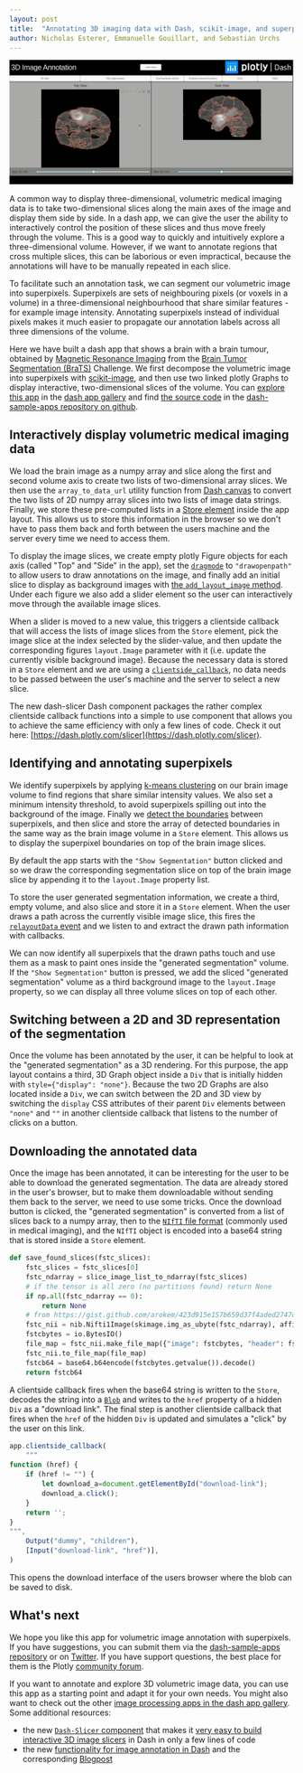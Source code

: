 ```yaml
---
layout: post
title:  "Annotating 3D imaging data with Dash, scikit-image, and superpixels"
author:	Nicholas Esterer, Emmanuelle Gouillart, and Sebastian Urchs
---
```

![short animation showing some functions of a superpixel app](/assets/superpixel_app.gif)

A common way to display three-dimensional, volumetric medical imaging data is to take two-dimensional slices along the main axes of the image and display them side by side. In a dash app, we can give the user the ability to interactively control the position of these slices and thus move freely through the volume. This is a good way to quickly and intuitively explore a three-dimensional volume. However, if we want to annotate regions that cross multiple slices, this can be laborious or even impractical, because the annotations will have to be manually repeated in each slice. 

To facilitate such an annotation task, we can segment our volumetric image into superpixels. Superpixels are sets of neighbouring pixels (or voxels in a volume) in a three-dimensional neighbourhood that share similar features - for example image intensity. Annotating superpixels instead of individual pixels makes it much easier to propagate our annotation labels across all three dimensions of the volume. 

Here we have built a dash app that shows a  brain with a brain tumour, obtained by [Magnetic Resonance Imaging](http://www.scholarpedia.org/article/MRI) from the [Brain Tumor Segmentation (BraTS)](http://braintumorsegmentation.org/) Challenge. We first decompose the volumetric image into superpixels with [scikit-image](https://scikit-image.org/), and then use two linked plotly Graphs to display interactive, two-dimensional slices of the volume. You can [explore this app](https://dash-gallery.plotly.host/dash-3d-image-partitioning/) in the [dash app gallery](https://dash-gallery.plotly.host/Portal/) and find [the source code](https://github.com/plotly/dash-sample-apps/tree/master/apps/dash-3d-image-partitioning) in the [dash-sample-apps repository on github](https://github.com/plotly/dash-sample-apps).


## Interactively display volumetric medical imaging data

We load the brain image as a numpy array and slice along the first and second volume axis to create two lists of two-dimensional array slices. We then use the `array_to_data_url` utility function from [Dash canvas](https://dash.plotly.com/canvas) to convert the two lists of 2D numpy array slices into two lists of image data strings. Finally, we store these pre-computed lists in a [Store element](https://dash.plotly.com/dash-core-components/store) inside the app layout. This allows us to store this information in the browser so we don't have to pass them back and forth between the users machine and the server every time we need to access them.

To display the image slices, we create empty plotly Figure objects for each axis (called "Top" and "Side" in the app), set the [`dragmode`](https://plotly.com/python/reference/layout/#layout-dragmode) to `"drawopenpath"` to allow users to draw annotations on the image, and finally add an initial slice to display as background images with [the `add_layout_image` method](https://plotly.com/python/images/). Under each figure we also add a slider element so the user can interactively move through the available image slices. 

When a slider is moved to a new value, this triggers a clientside callback that will access the lists of image slices from the `Store` element, pick the image slice at the index selected by the slider-value, and then update the corresponding figures `layout.Image` parameter with it (i.e. update the currently visible background image). Because the necessary data is stored in a `Store` element and we are using a [`clientside_callback`](https://dash.plotly.com/clientside-callbacks), no data needs to be passed between the user's machine and the server to select a new slice. 

The new dash-slicer Dash component packages the rather complex clientside callback functions into a simple to use component that allows you to achieve the same efficiency with only a few lines of code. Check it out here: [https://dash.plotly.com/slicer](https://dash.plotly.com/slicer).


## Identifying and annotating superpixels

We identify superpixels by applying [k-means clustering](https://scikit-image.org/docs/dev/api/skimage.segmentation.html#skimage.segmentation.slic) on our brain image volume to find regions  that share similar intensity values. We also set a minimum intensity threshold, to avoid superpixels spilling out into the background of the image. Finally we [detect the boundaries](https://scikit-image.org/docs/dev/api/skimage.segmentation.html#skimage.segmentation.find_boundaries) between superpixels, and then slice and store the array of detected boundaries in the same way as the brain image volume in a `Store` element. This allows us to display the superpixel boundaries on top of the brain image slices. 

By default the app starts with the `"Show Segmentation"` button clicked and so we draw the corresponding segmentation slice on top of the brain image slice by appending it to the `layout.Image` property list. 

To store the user generated segmentation information, we create a third, empty volume, and also slice and store it in a `Store` element. When the user draws a path across the currently visible image slice, this fires the [`relayoutData` event](https://dash.plotly.com/dash-core-components/graph) and we listen to and extract the drawn path information with callbacks. 

We can now identify all superpixels that the drawn paths touch and use them as a mask to paint ones inside the "generated segmentation" volume. If the `"Show Segmentation"` button is pressed, we add the sliced "generated segmentation" volume as a third background image to the `layout.Image` property, so we can display all three volume slices on top of each other.

## Switching between a 2D and 3D representation of the segmentation

Once the volume has been annotated by the user, it can be helpful to look at the "generated segmentation" as a 3D rendering. For this purpose, the app layout contains a third, 3D Graph object inside a `Div` that is initially hidden with `style={"display": "none"}`. Because the two 2D Graphs are also located inside a `Div`, we can switch between the 2D and 3D view by switching  the `display` CSS attributes of their parent `Div` elements between `"none"` and `""` in another clientside callback that listens to the number of clicks on a button.

## Downloading the annotated data

Once the image has been annotated, it can be interesting for the user to be able to download the generated segmentation. The data are already stored in the user's browser, but to make them downloadable without sending them back to the server, we need to use some tricks. Once the download button is clicked, the "generated segmentation" is converted from a list of slices back to a numpy array, then to the [`NIfTI` file format](https://nifti.nimh.nih.gov/) (commonly used in medical imaging), and the `NIfTI` object is encoded into a base64 string that is stored inside a `Store` element.

```python
def save_found_slices(fstc_slices):
    fstc_slices = fstc_slices[0]
    fstc_ndarray = slice_image_list_to_ndarray(fstc_slices)
    # if the tensor is all zero (no partitions found) return None
    if np.all(fstc_ndarray == 0):
        return None
    # from https://gist.github.com/arokem/423d915e157b659d37f4aded2747d2b3
    fstc_nii = nib.Nifti1Image(skimage.img_as_ubyte(fstc_ndarray), affine=None)
    fstcbytes = io.BytesIO()
    file_map = fstc_nii.make_file_map({"image": fstcbytes, "header": fstcbytes})
    fstc_nii.to_file_map(file_map)
    fstcb64 = base64.b64encode(fstcbytes.getvalue()).decode()
    return fstcb64
```

A clientside callback fires when the base64 string is written to the `Store`, decodes the string into a [`Blob`](https://developer.mozilla.org/en-US/docs/Web/API/Blob) and writes to the `href` property of a hidden `Div` as a "download link". The final step is another clientside callback that fires when the `href` of the hidden `Div` is updated and simulates a "click" by the user on this link. 

```javascript
app.clientside_callback(
    """
function (href) {
    if (href != "") {
        let download_a=document.getElementById("download-link");
        download_a.click();
    }
    return '';
}
""",
    Output("dummy", "children"),
    [Input("download-link", "href")],
)
```

This opens the download interface of the users browser where the blob can be saved to disk.

## What's next

We hope you like this app for volumetric image annotation with superpixels. If you have suggestions, you can submit them via the [dash-sample-apps repository](https://github.com/plotly/dash-sample-apps) or on [Twitter](https://twitter.com/EGouillart). If you have support questions, the best place for them is the Plotly [community forum](https://community.plotly.com/). 

If you want to annotate and explore 3D volumetric image data, you can use this app as a starting 
point and adapt it for your own needs. You might also want to check out the other [image processing apps in the dash app gallery](https://dash-gallery.plotly.host/Portal/?search=[Image%20Processing]). Some additional resources:

- the new [`Dash-Slicer` component](https://github.com/plotly/dash-slicer) that makes it [very easy to build interactive 3D image slicers](https://dash.plotly.com/slicer) in Dash in only a few lines of code
- the new [functionality for image annotation in Dash](https://dash.plotly.com/annotations) and the corresponding [Blogpost](https://eoss-image-processing.github.io/2020/05/06/shape-drawing.html)
